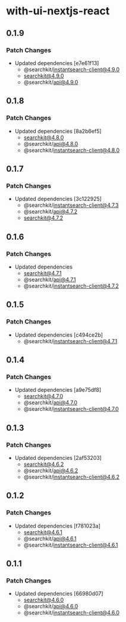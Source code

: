 # with-ui-nextjs-react

## 0.1.9

### Patch Changes

- Updated dependencies [e7e61f13]
  - @searchkit/instantsearch-client@4.9.0
  - searchkit@4.9.0
  - @searchkit/api@4.9.0

## 0.1.8

### Patch Changes

- Updated dependencies [8a2b6ef5]
  - searchkit@4.8.0
  - @searchkit/api@4.8.0
  - @searchkit/instantsearch-client@4.8.0

## 0.1.7

### Patch Changes

- Updated dependencies [3c122925]
  - @searchkit/instantsearch-client@4.7.3
  - @searchkit/api@4.7.2
  - searchkit@4.7.2

## 0.1.6

### Patch Changes

- Updated dependencies
  - searchkit@4.7.1
  - @searchkit/api@4.7.1
  - @searchkit/instantsearch-client@4.7.2

## 0.1.5

### Patch Changes

- Updated dependencies [c494ce2b]
  - @searchkit/instantsearch-client@4.7.1

## 0.1.4

### Patch Changes

- Updated dependencies [a9e75df8]
  - searchkit@4.7.0
  - @searchkit/api@4.7.0
  - @searchkit/instantsearch-client@4.7.0

## 0.1.3

### Patch Changes

- Updated dependencies [2af53203]
  - searchkit@4.6.2
  - @searchkit/api@4.6.2
  - @searchkit/instantsearch-client@4.6.2

## 0.1.2

### Patch Changes

- Updated dependencies [f781023a]
  - searchkit@4.6.1
  - @searchkit/api@4.6.1
  - @searchkit/instantsearch-client@4.6.1

## 0.1.1

### Patch Changes

- Updated dependencies [66980d07]
  - searchkit@4.6.0
  - @searchkit/api@4.6.0
  - @searchkit/instantsearch-client@4.6.0
